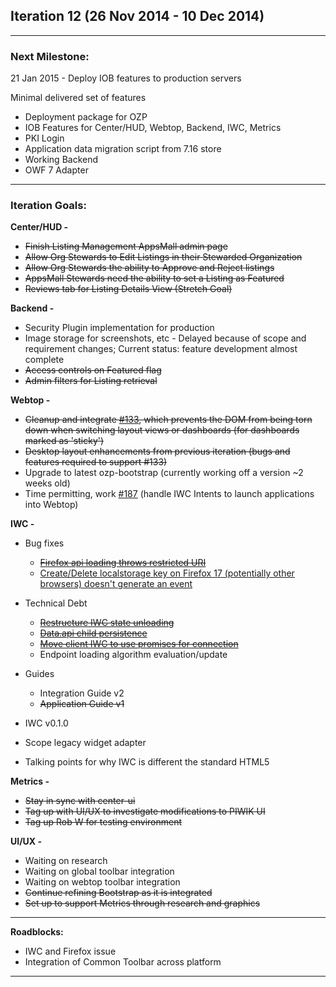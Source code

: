 ## Iteration 12 (26 Nov 2014 -  10 Dec 2014)

***

### Next Milestone:
21 Jan 2015 - Deploy IOB features to production servers

Minimal delivered set of features
* Deployment package for OZP
* IOB Features for Center/HUD, Webtop, Backend, IWC, Metrics
* PKI Login
* Application data migration script from 7.16 store
* Working Backend
* OWF 7 Adapter

***

### Iteration Goals:
**Center/HUD -**
* ~~Finish Listing Management AppsMall admin page~~
* ~~Allow Org Stewards to Edit Listings in their Stewarded Organization~~
* ~~Allow Org Stewards the ability to Approve and Reject listings~~
* ~~AppsMall Stewards need the ability to set a Listing as Featured~~
* ~~Reviews tab for Listing Details View (Stretch Goal)~~

**Backend -**
* Security Plugin implementation for production
* Image storage for screenshots, etc - Delayed because of scope and requirement changes; Current status: feature development almost complete
* ~~Access controls on Featured flag~~
* ~~Admin filters for Listing retrieval~~

**Webtop -**
* ~~Cleanup and integrate [#133](https://github.com/ozone-development/ozp-webtop/issues/133), which prevents the DOM from being torn down when switching layout views or dashboards (for dashboards marked as 'sticky')~~
* ~~Desktop layout enhancements from previous iteration (bugs and features required to support #133)~~
* Upgrade to latest ozp-bootstrap (currently working off a version ~2 weeks old)
* Time permitting, work [#187](https://github.com/ozone-development/ozp-webtop/issues/187) (handle IWC Intents to launch applications into Webtop)

**IWC -**
* Bug fixes
    * ~~[Firefox api loading throws restricted URI](https://github.com/ozone-development/ozp-iwc/issues/144)~~
    * [Create/Delete localstorage key on Firefox 17 (potentially other browsers) doesn't generate an event](https://github.com/ozone-development/ozp-iwc/issues/123)
    
* Technical Debt
    * ~~[Restructure IWC state unloading](https://github.com/ozone-development/ozp-iwc/issues/155)~~
    * ~~[Data.api child persistence](https://github.com/ozone-development/ozp-iwc/issues/158)~~
    * ~~[Move client IWC to use promises for connection](https://github.com/ozone-development/ozp-iwc/issues/157)~~
    * Endpoint loading algorithm evaluation/update
* Guides
    * Integration Guide v2
    * ~~Application Guide v1~~
* IWC v0.1.0
* Scope legacy widget adapter
* Talking points for why IWC is different the standard HTML5

**Metrics -**
* ~~Stay in sync with center-ui~~
* ~~Tag up with UI/UX to investigate modifications to PIWIK UI~~
* ~~Tag up Rob W for testing environment~~

**UI/UX -**
* Waiting on research 
* Waiting on global toolbar integration 
* Waiting on webtop toolbar integration 
* ~~Continue refining Bootstrap as it is integrated~~
* ~~Set up to support Metrics through research and graphics~~

***

**Roadblocks:**
* IWC and Firefox issue
* Integration of Common Toolbar across platform

***